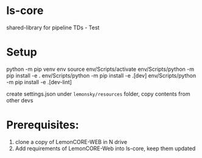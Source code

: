 # ls-core
shared-library for pipeline TDs - Test

# Setup
python -m pip venv env
source env/Scripts/activate
env/Scripts/python -m pip install -e .
env/Scripts/python -m pip install -e .[dev]
env/Scripts/python -m pip install -e .[dev-lint]

create settings.json under `lemonsky/resources` folder, copy contents from other devs


# Prerequisites:
1. clone a copy of LemonCORE-WEB in N drive
2. Add requirements of LemonCORE-Web into ls-core, keep them updated
